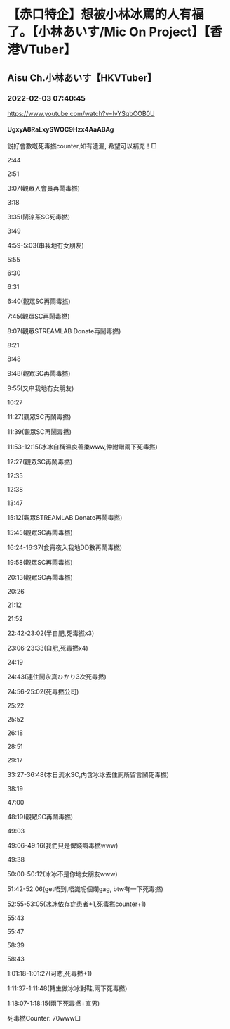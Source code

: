 # 【赤口特企】想被小林冰罵的人有福了。【小林あいす/Mic On Project】【香港VTuber】
## Aisu Ch.小林あいす【HKVTuber】
### 2022-02-03 07:40:45
https://www.youtube.com/watch?v=lvYSqbCOB0U
#### UgxyA8RaLxySWOC9Hzx4AaABAg
説好會數嘅死毒撚counter,如有遺漏, 希望可以補充！□

2:44

2:51

3:07(觀眾入會員再鬧毒撚)

3:18

3:35(鬧涼茶SC死毒撚)

3:49

4:59-5:03(串我地冇女朋友)

5:55

6:30

6:31

6:40(觀眾SC再鬧毒撚)

7:45(觀眾SC再鬧毒撚)

8:07(觀眾STREAMLAB Donate再鬧毒撚)

8:21

8:48

9:48(觀眾SC再鬧毒撚)

9:55(又串我地冇女朋友)

10:27

11:27(觀眾SC再鬧毒撚)

11:39(觀眾SC再鬧毒撚)

11:53-12:15(冰冰自稱温良善柔www,仲附赠兩下死毒撚)

12:27(觀眾SC再鬧毒撚)

12:35

12:38

13:47

15:12(觀眾STREAMLAB Donate再鬧毒撚)

15:45(觀眾SC再鬧毒撚)

16:24-16:37(食宵夜入我地DD數再鬧毒撚)

19:58(觀眾SC再鬧毒撚)

20:13(觀眾SC再鬧毒撚)

20:26

21:12

21:52

22:42-23:02(半自肥,死毒撚x3)

23:06-23:33(自肥,死毒撚x4)

24:19

24:43(連住鬧永真ひかり3次死毒撚)

24:56-25:02(死毒撚公司)

25:22

25:52

26:18

28:51

29:17

33:27-36:48(本日流水SC,内含冰冰去住廁所留言鬧死毒撚)

38:19

47:00

48:19(觀眾SC再鬧毒撚)

49:03

49:06-49:16(我們只是俾錢嘅毒撚www)

49:38

50:00-50:12(冰冰不是你地女朋友www)

51:42-52:06(get唔到,唔識呢個爛gag, btw有一下死毒撚)

52:55-53:05(冰冰依存症患者+1,死毒撚counter+1)

55:43

55:47

58:39

58:43

1:01:18-1:01:27(可悲,死毒撚+1)

1:11:37-1:11:48(轉生做冰冰對鞋,兩下死毒撚)

1:18:07-1:18:15(兩下死毒撚+直男)

死毒撚Counter: 70www□

